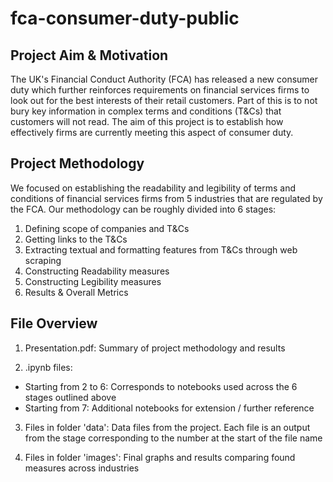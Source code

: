 # fca-consumer-duty-public

## Project Aim & Motivation
The UK's Financial Conduct Authority (FCA) has released a new consumer duty which further reinforces requirements on financial services firms to look out for the best interests of their retail customers. Part of this is to not bury key information in complex terms and conditions (T&Cs) that customers will not read. The aim of this project is to establish how effectively firms are currently meeting this aspect of consumer duty. 

## Project Methodology 
We focused on establishing the readability and legibility of terms and conditions of financial services firms from 5 industries that are regulated by the FCA. Our methodology can be roughly divided into 6 stages: 
1. Defining scope of companies and T&Cs
2. Getting links to the T&Cs 
3. Extracting textual and formatting features from T&Cs through web scraping
4. Constructing Readability measures
5. Constructing Legibility measures
6. Results & Overall Metrics

## File Overview
1. Presentation.pdf: Summary of project methodology and results

2. .ipynb files:
- Starting from 2 to 6: Corresponds to notebooks used across the 6 stages outlined above
- Starting from 7: Additional notebooks for extension / further reference

3. Files in folder 'data': Data files from the project. Each file is an output from the stage corresponding to the number at the start of the file name

4. Files in folder 'images': Final graphs and results comparing found measures across industries

